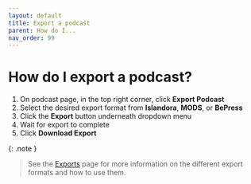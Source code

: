 ```yaml
---
layout: default
title: Export a podcast
parent: How do I...
nav_order: 99
---
```


# How do I export a podcast?

1. On podcast page, in the top right corner, click __Export Podcast__
1. Select the desired export format from __Islandora__, __MODS__, or __BePress__
1. Click the __Export__ button underneath dropdown menu
1. Wait for export to complete
1. Click __Download Export__

{: .note }
> See the [Exports](../exports.html) page for more information on the different export formats and how to use them.